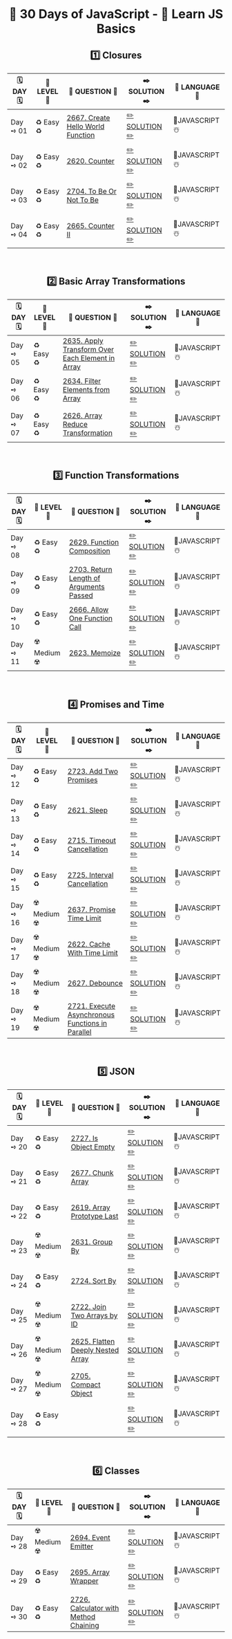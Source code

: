 <h1 align="center"> 

📒 30 Days of JavaScript - 🌻 Learn JS Basics

</h1>

<!-- </br> -->

<h2 align="center"> 

1️⃣ Closures

</h2>

<div align="center">

| 🗓️ DAY 🗓️ | 🔏 LEVEL 🔏| 📜 QUESTION 📜  | ✒️ SOLUTION ✒️ | 🍄 LANGUAGE 🍄|
|------------|-------------|------------------|---------------|----------------|
| Day ➺ 01 | ♻️ Easy ♻️ | [2667. Create Hello World Function](https://leetcode.com/problems/create-hello-world-function/description/?envType=study-plan-v2&envId=30-days-of-javascript) | [ ✏️ SOLUTION ✏️ ](https://github.com/Prakhar-002/LEETCODE/blob/main/%F0%9F%93%9A%20Study%20%F0%9F%8E%A7%20Plan%20%F0%9F%91%A8%F0%9F%8F%BB%E2%80%8D%F0%9F%92%BB/%F0%9F%93%92%2030%20Days%20of%20JavaScript%20-%20%F0%9F%8C%BB%20Learn%20JS%20Basics/%F0%9F%94%AC%20Examine%20Thoroughly%20%F0%9F%A7%AC/1.%20Closures/DAY-01-%E2%98%83%EF%B8%8F2667.CreateHelloWorldFunction.js) |🔹JAVASCRIPT ☃️|
| Day ➺ 02 | ♻️ Easy ♻️ | [2620. Counter](https://leetcode.com/problems/counter/description/?envType=study-plan-v2&envId=30-days-of-javascript) | [ ✏️ SOLUTION ✏️ ](https://github.com/Prakhar-002/LEETCODE/blob/main/%F0%9F%93%9A%20Study%20%F0%9F%8E%A7%20Plan%20%F0%9F%91%A8%F0%9F%8F%BB%E2%80%8D%F0%9F%92%BB/%F0%9F%93%92%2030%20Days%20of%20JavaScript%20-%20%F0%9F%8C%BB%20Learn%20JS%20Basics/%F0%9F%94%AC%20Examine%20Thoroughly%20%F0%9F%A7%AC/1.%20Closures/DAY-02-%E2%98%83%EF%B8%8F2620.Counter.js) |🔹JAVASCRIPT ☃️|
| Day ➺ 03 | ♻️ Easy ♻️ | [2704. To Be Or Not To Be](https://leetcode.com/problems/to-be-or-not-to-be/?envType=study-plan-v2&envId=30-days-of-javascript) | [ ✏️ SOLUTION ✏️ ](https://github.com/Prakhar-002/LEETCODE/tree/main/%F0%9F%93%9A%20Study%20%F0%9F%8E%A7%20Plan%20%F0%9F%91%A8%F0%9F%8F%BB%E2%80%8D%F0%9F%92%BB/%F0%9F%93%92%2030%20Days%20of%20JavaScript%20-%20%F0%9F%8C%BB%20Learn%20JS%20Basics/%F0%9F%94%AC%20Examine%20Thoroughly%20%F0%9F%A7%AC/1.%20Closures) |🔹JAVASCRIPT ☃️|
| Day ➺ 04 | ♻️ Easy ♻️ | [2665. Counter II](https://leetcode.com/problems/counter-ii/?envType=study-plan-v2&envId=30-days-of-javascript) | [ ✏️ SOLUTION ✏️ ](https://github.com/Prakhar-002/LEETCODE/blob/main/%F0%9F%93%9A%20Study%20%F0%9F%8E%A7%20Plan%20%F0%9F%91%A8%F0%9F%8F%BB%E2%80%8D%F0%9F%92%BB/%F0%9F%93%92%2030%20Days%20of%20JavaScript%20-%20%F0%9F%8C%BB%20Learn%20JS%20Basics/%F0%9F%94%AC%20Examine%20Thoroughly%20%F0%9F%A7%AC/1.%20Closures/DAY-04-%E2%98%83%EF%B8%8F2665.Counter-II.js) |🔹JAVASCRIPT ☃️|

</div>

</br>

<h2 align="center"> 

2️⃣ Basic Array Transformations

</h2>

<div align="center">

| 🗓️ DAY 🗓️ | 🔏 LEVEL 🔏| 📜 QUESTION 📜  | ✒️ SOLUTION ✒️ | 🍄 LANGUAGE 🍄|
|------------|-------------|------------------|---------------|----------------|
| Day ➺ 05 | ♻️ Easy ♻️ | [2635. Apply Transform Over Each Element in Array](https://leetcode.com/problems/apply-transform-over-each-element-in-array/?envType=study-plan-v2&envId=30-days-of-javascript) | [ ✏️ SOLUTION ✏️ ](https://github.com/Prakhar-002/LEETCODE/blob/main/%F0%9F%93%9A%20Study%20%F0%9F%8E%A7%20Plan%20%F0%9F%91%A8%F0%9F%8F%BB%E2%80%8D%F0%9F%92%BB/%F0%9F%93%92%2030%20Days%20of%20JavaScript%20-%20%F0%9F%8C%BB%20Learn%20JS%20Basics/%F0%9F%94%AC%20Examine%20Thoroughly%20%F0%9F%A7%AC/2.%20Basic%20Array%20Transformations/DAY-05-%E2%98%83%EF%B8%8F2635.ApplyTransformOverEachElementInArray.js) |🔹JAVASCRIPT ☃️|
| Day ➺ 06 | ♻️ Easy ♻️ | [2634. Filter Elements from Array](https://leetcode.com/problems/filter-elements-from-array/?envType=study-plan-v2&envId=30-days-of-javascript) | [ ✏️ SOLUTION ✏️ ](https://github.com/Prakhar-002/LEETCODE/blob/main/%F0%9F%93%9A%20Study%20%F0%9F%8E%A7%20Plan%20%F0%9F%91%A8%F0%9F%8F%BB%E2%80%8D%F0%9F%92%BB/%F0%9F%93%92%2030%20Days%20of%20JavaScript%20-%20%F0%9F%8C%BB%20Learn%20JS%20Basics/%F0%9F%94%AC%20Examine%20Thoroughly%20%F0%9F%A7%AC/2.%20Basic%20Array%20Transformations/DAY-06-%E2%98%83%EF%B8%8F2634.FilterElementsfromArray.js) |🔹JAVASCRIPT ☃️|
| Day ➺ 07 | ♻️ Easy ♻️ | [2626. Array Reduce Transformation](https://leetcode.com/problems/array-reduce-transformation/?envType=study-plan-v2&envId=30-days-of-javascript) | [ ✏️ SOLUTION ✏️ ](https://github.com/Prakhar-002/LEETCODE/blob/main/%F0%9F%93%9A%20Study%20%F0%9F%8E%A7%20Plan%20%F0%9F%91%A8%F0%9F%8F%BB%E2%80%8D%F0%9F%92%BB/%F0%9F%93%92%2030%20Days%20of%20JavaScript%20-%20%F0%9F%8C%BB%20Learn%20JS%20Basics/%F0%9F%94%AC%20Examine%20Thoroughly%20%F0%9F%A7%AC/2.%20Basic%20Array%20Transformations/DAY-07-%E2%98%83%EF%B8%8F2626.ArrayReduceTransformation.js) |🔹JAVASCRIPT ☃️|

</div>

</br>

<h2 align="center"> 

3️⃣ Function Transformations

</h2>

<div align="center">

| 🗓️ DAY 🗓️ | 🔏 LEVEL 🔏| 📜 QUESTION 📜  | ✒️ SOLUTION ✒️ | 🍄 LANGUAGE 🍄|
|------------|-------------|------------------|---------------|----------------|
| Day ➺ 08 | ♻️ Easy ♻️ | [2629. Function Composition](https://leetcode.com/problems/function-composition/?envType=study-plan-v2&envId=30-days-of-javascript) | [ ✏️ SOLUTION ✏️ ](https://github.com/Prakhar-002/LEETCODE/blob/main/%F0%9F%93%9A%20Study%20%F0%9F%8E%A7%20Plan%20%F0%9F%91%A8%F0%9F%8F%BB%E2%80%8D%F0%9F%92%BB/%F0%9F%93%92%2030%20Days%20of%20JavaScript%20-%20%F0%9F%8C%BB%20Learn%20JS%20Basics/%F0%9F%94%AC%20Examine%20Thoroughly%20%F0%9F%A7%AC/3.%20Function%20Transformations/DAY-08-%E2%98%83%EF%B8%8F2629.FunctionComposition.js) |🔹JAVASCRIPT ☃️|
| Day ➺ 09 | ♻️ Easy ♻️ | [2703. Return Length of Arguments Passed](https://leetcode.com/problems/return-length-of-arguments-passed/?envType=study-plan-v2&envId=30-days-of-javascript) | [ ✏️ SOLUTION ✏️ ](https://github.com/Prakhar-002/LEETCODE/blob/main/%F0%9F%93%9A%20Study%20%F0%9F%8E%A7%20Plan%20%F0%9F%91%A8%F0%9F%8F%BB%E2%80%8D%F0%9F%92%BB/%F0%9F%93%92%2030%20Days%20of%20JavaScript%20-%20%F0%9F%8C%BB%20Learn%20JS%20Basics/%F0%9F%94%AC%20Examine%20Thoroughly%20%F0%9F%A7%AC/3.%20Function%20Transformations/DAY-09-%E2%98%83%EF%B8%8F2703.ReturnLengthOfArgumentsPassed.js) |🔹JAVASCRIPT ☃️|
| Day ➺ 10 | ♻️ Easy ♻️ | [2666. Allow One Function Call](https://leetcode.com/problems/allow-one-function-call/?envType=study-plan-v2&envId=30-days-of-javascript) | [ ✏️ SOLUTION ✏️ ](https://github.com/Prakhar-002/LEETCODE/blob/main/%F0%9F%93%9A%20Study%20%F0%9F%8E%A7%20Plan%20%F0%9F%91%A8%F0%9F%8F%BB%E2%80%8D%F0%9F%92%BB/%F0%9F%93%92%2030%20Days%20of%20JavaScript%20-%20%F0%9F%8C%BB%20Learn%20JS%20Basics/%F0%9F%94%AC%20Examine%20Thoroughly%20%F0%9F%A7%AC/3.%20Function%20Transformations/DAY-10-%E2%98%83%EF%B8%8F2666.AllowOneFunctionCall.js) |🔹JAVASCRIPT ☃️|
| Day ➺ 11 | ☢️ Medium ☢️ | [2623. Memoize](https://leetcode.com/problems/memoize/?envType=study-plan-v2&envId=30-days-of-javascript) | [ ✏️ SOLUTION ✏️ ](https://github.com/Prakhar-002/LEETCODE/blob/main/%F0%9F%93%9A%20Study%20%F0%9F%8E%A7%20Plan%20%F0%9F%91%A8%F0%9F%8F%BB%E2%80%8D%F0%9F%92%BB/%F0%9F%93%92%2030%20Days%20of%20JavaScript%20-%20%F0%9F%8C%BB%20Learn%20JS%20Basics/%F0%9F%94%AC%20Examine%20Thoroughly%20%F0%9F%A7%AC/3.%20Function%20Transformations/DAY-11-%E2%98%83%EF%B8%8F2623.Memoize.js) |🔹JAVASCRIPT ☃️|

</div>

</br>

<h2 align="center"> 

4️⃣ Promises and Time

</h2>

<div align="center">

| 🗓️ DAY 🗓️ | 🔏 LEVEL 🔏| 📜 QUESTION 📜  | ✒️ SOLUTION ✒️ | 🍄 LANGUAGE 🍄|
|------------|-------------|------------------|---------------|----------------|
| Day ➺ 12 | ♻️ Easy ♻️ | [2723. Add Two Promises](https://leetcode.com/problems/add-two-promises/?envType=study-plan-v2&envId=30-days-of-javascript) | [ ✏️ SOLUTION ✏️ ](https://github.com/Prakhar-002/LEETCODE/blob/main/%F0%9F%93%9A%20Study%20%F0%9F%8E%A7%20Plan%20%F0%9F%91%A8%F0%9F%8F%BB%E2%80%8D%F0%9F%92%BB/%F0%9F%93%92%2030%20Days%20of%20JavaScript%20-%20%F0%9F%8C%BB%20Learn%20JS%20Basics/%F0%9F%94%AC%20Examine%20Thoroughly%20%F0%9F%A7%AC/4.%20Promises%20and%20Time/DAY-12-%E2%98%83%EF%B8%8F2723.AddTwoPromises.js) |🔹JAVASCRIPT ☃️|
| Day ➺ 13 | ♻️ Easy ♻️ | [2621. Sleep](https://leetcode.com/problems/sleep/?envType=study-plan-v2&envId=30-days-of-javascript) | [ ✏️ SOLUTION ✏️ ](https://github.com/Prakhar-002/LEETCODE/blob/main/%F0%9F%93%9A%20Study%20%F0%9F%8E%A7%20Plan%20%F0%9F%91%A8%F0%9F%8F%BB%E2%80%8D%F0%9F%92%BB/%F0%9F%93%92%2030%20Days%20of%20JavaScript%20-%20%F0%9F%8C%BB%20Learn%20JS%20Basics/%F0%9F%94%AC%20Examine%20Thoroughly%20%F0%9F%A7%AC/4.%20Promises%20and%20Time/DAY-13-%E2%98%83%EF%B8%8F2621.Sleep.js) |🔹JAVASCRIPT ☃️|
| Day ➺ 14 | ♻️ Easy ♻️ | [2715. Timeout Cancellation](https://leetcode.com/problems/timeout-cancellation/?envType=study-plan-v2&envId=30-days-of-javascript) | [ ✏️ SOLUTION ✏️ ](https://github.com/Prakhar-002/LEETCODE/blob/main/%F0%9F%93%9A%20Study%20%F0%9F%8E%A7%20Plan%20%F0%9F%91%A8%F0%9F%8F%BB%E2%80%8D%F0%9F%92%BB/%F0%9F%93%92%2030%20Days%20of%20JavaScript%20-%20%F0%9F%8C%BB%20Learn%20JS%20Basics/%F0%9F%94%AC%20Examine%20Thoroughly%20%F0%9F%A7%AC/4.%20Promises%20and%20Time/DAY-14-%E2%98%83%EF%B8%8F2715.TimeoutCancellation.js) |🔹JAVASCRIPT ☃️|
| Day ➺ 15 | ♻️ Easy ♻️ | [2725. Interval Cancellation](https://leetcode.com/problems/interval-cancellation/?envType=study-plan-v2&envId=30-days-of-javascript) | [ ✏️ SOLUTION ✏️ ](https://github.com/Prakhar-002/LEETCODE/blob/main/%F0%9F%93%9A%20Study%20%F0%9F%8E%A7%20Plan%20%F0%9F%91%A8%F0%9F%8F%BB%E2%80%8D%F0%9F%92%BB/%F0%9F%93%92%2030%20Days%20of%20JavaScript%20-%20%F0%9F%8C%BB%20Learn%20JS%20Basics/%F0%9F%94%AC%20Examine%20Thoroughly%20%F0%9F%A7%AC/4.%20Promises%20and%20Time/DAY-15-%E2%98%83%EF%B8%8F2725.IntervalCancellation.js) |🔹JAVASCRIPT ☃️|
| Day ➺ 16 | ☢️ Medium ☢️ | [2637. Promise Time Limit](https://leetcode.com/problems/promise-time-limit/?envType=study-plan-v2&envId=30-days-of-javascript) | [ ✏️ SOLUTION ✏️ ](https://github.com/Prakhar-002/LEETCODE/blob/main/%F0%9F%93%9A%20Study%20%F0%9F%8E%A7%20Plan%20%F0%9F%91%A8%F0%9F%8F%BB%E2%80%8D%F0%9F%92%BB/%F0%9F%93%92%2030%20Days%20of%20JavaScript%20-%20%F0%9F%8C%BB%20Learn%20JS%20Basics/%F0%9F%94%AC%20Examine%20Thoroughly%20%F0%9F%A7%AC/4.%20Promises%20and%20Time/DAY-16-%E2%98%83%EF%B8%8F2637.PromiseTimeLimit.js) |🔹JAVASCRIPT ☃️|
| Day ➺ 17 | ☢️ Medium ☢️ | [2622. Cache With Time Limit](https://leetcode.com/problems/cache-with-time-limit/?envType=study-plan-v2&envId=30-days-of-javascript) | [ ✏️ SOLUTION ✏️ ](https://github.com/Prakhar-002/LEETCODE/blob/main/%F0%9F%93%9A%20Study%20%F0%9F%8E%A7%20Plan%20%F0%9F%91%A8%F0%9F%8F%BB%E2%80%8D%F0%9F%92%BB/%F0%9F%93%92%2030%20Days%20of%20JavaScript%20-%20%F0%9F%8C%BB%20Learn%20JS%20Basics/%F0%9F%94%AC%20Examine%20Thoroughly%20%F0%9F%A7%AC/4.%20Promises%20and%20Time/DAY-17-%E2%98%83%EF%B8%8F2622.CacheWithTimeLimit.js) |🔹JAVASCRIPT ☃️|
| Day ➺ 18 | ☢️ Medium ☢️ | [2627. Debounce](https://leetcode.com/problems/debounce/?envType=study-plan-v2&envId=30-days-of-javascript) | [ ✏️ SOLUTION ✏️ ](https://github.com/Prakhar-002/LEETCODE/blob/main/%F0%9F%93%9A%20Study%20%F0%9F%8E%A7%20Plan%20%F0%9F%91%A8%F0%9F%8F%BB%E2%80%8D%F0%9F%92%BB/%F0%9F%93%92%2030%20Days%20of%20JavaScript%20-%20%F0%9F%8C%BB%20Learn%20JS%20Basics/%F0%9F%94%AC%20Examine%20Thoroughly%20%F0%9F%A7%AC/4.%20Promises%20and%20Time/DAY-18-%E2%98%83%EF%B8%8F2627.Debounce.js) |🔹JAVASCRIPT ☃️|
| Day ➺ 19 | ☢️ Medium ☢️ | [2721. Execute Asynchronous Functions in Parallel](https://leetcode.com/problems/execute-asynchronous-functions-in-parallel/?envType=study-plan-v2&envId=30-days-of-javascript) | [ ✏️ SOLUTION ✏️ ](https://github.com/Prakhar-002/LEETCODE/blob/main/%F0%9F%93%9A%20Study%20%F0%9F%8E%A7%20Plan%20%F0%9F%91%A8%F0%9F%8F%BB%E2%80%8D%F0%9F%92%BB/%F0%9F%93%92%2030%20Days%20of%20JavaScript%20-%20%F0%9F%8C%BB%20Learn%20JS%20Basics/%F0%9F%94%AC%20Examine%20Thoroughly%20%F0%9F%A7%AC/4.%20Promises%20and%20Time/DAY-19-%E2%98%83%EF%B8%8F2721.ExecuteAsynchronousFunctionsInParallel.js) |🔹JAVASCRIPT ☃️|

</div>

</br>

<h2 align="center"> 

5️⃣ JSON

</h2>

<div align="center">

| 🗓️ DAY 🗓️ | 🔏 LEVEL 🔏| 📜 QUESTION 📜  | ✒️ SOLUTION ✒️ | 🍄 LANGUAGE 🍄|
|------------|-------------|------------------|---------------|----------------|
| Day ➺ 20 | ♻️ Easy ♻️ | [2727. Is Object Empty](https://leetcode.com/problems/is-object-empty/?envType=study-plan-v2&envId=30-days-of-javascript) | [ ✏️ SOLUTION ✏️ ](https://github.com/Prakhar-002/LEETCODE/blob/main/%F0%9F%93%9A%20Study%20%F0%9F%8E%A7%20Plan%20%F0%9F%91%A8%F0%9F%8F%BB%E2%80%8D%F0%9F%92%BB/%F0%9F%93%92%2030%20Days%20of%20JavaScript%20-%20%F0%9F%8C%BB%20Learn%20JS%20Basics/%F0%9F%94%AC%20Examine%20Thoroughly%20%F0%9F%A7%AC/5.%20JSON/DAY-20-%E2%98%83%EF%B8%8F2727.IsObjectEmpty.js) |🔹JAVASCRIPT ☃️|
| Day ➺ 21 | ♻️ Easy ♻️ | [2677. Chunk Array](https://leetcode.com/problems/chunk-array/?envType=study-plan-v2&envId=30-days-of-javascript) | [ ✏️ SOLUTION ✏️ ](https://github.com/Prakhar-002/LEETCODE/blob/main/%F0%9F%93%9A%20Study%20%F0%9F%8E%A7%20Plan%20%F0%9F%91%A8%F0%9F%8F%BB%E2%80%8D%F0%9F%92%BB/%F0%9F%93%92%2030%20Days%20of%20JavaScript%20-%20%F0%9F%8C%BB%20Learn%20JS%20Basics/%F0%9F%94%AC%20Examine%20Thoroughly%20%F0%9F%A7%AC/5.%20JSON/DAY-21-%E2%98%83%EF%B8%8F2677.ChunkArray.js) |🔹JAVASCRIPT ☃️|
| Day ➺ 22 | ♻️ Easy ♻️ | [2619. Array Prototype Last](https://leetcode.com/problems/array-prototype-last/?envType=study-plan-v2&envId=30-days-of-javascript) | [ ✏️ SOLUTION ✏️ ](https://github.com/Prakhar-002/LEETCODE/blob/main/%F0%9F%93%9A%20Study%20%F0%9F%8E%A7%20Plan%20%F0%9F%91%A8%F0%9F%8F%BB%E2%80%8D%F0%9F%92%BB/%F0%9F%93%92%2030%20Days%20of%20JavaScript%20-%20%F0%9F%8C%BB%20Learn%20JS%20Basics/%F0%9F%94%AC%20Examine%20Thoroughly%20%F0%9F%A7%AC/5.%20JSON/DAY-22-%E2%98%83%EF%B8%8F2619.ArrayPrototypeLast.js) |🔹JAVASCRIPT ☃️|
| Day ➺ 23 | ☢️ Medium ☢️ | [2631. Group By](https://leetcode.com/problems/group-by/?envType=study-plan-v2&envId=30-days-of-javascript) | [ ✏️ SOLUTION ✏️ ](https://github.com/Prakhar-002/LEETCODE/blob/main/%F0%9F%93%9A%20Study%20%F0%9F%8E%A7%20Plan%20%F0%9F%91%A8%F0%9F%8F%BB%E2%80%8D%F0%9F%92%BB/%F0%9F%93%92%2030%20Days%20of%20JavaScript%20-%20%F0%9F%8C%BB%20Learn%20JS%20Basics/%F0%9F%94%AC%20Examine%20Thoroughly%20%F0%9F%A7%AC/5.%20JSON/DAY-23-%E2%98%83%EF%B8%8F2631.GroupBy.js) |🔹JAVASCRIPT ☃️|
| Day ➺ 24 | ♻️ Easy ♻️ | [2724. Sort By](https://leetcode.com/problems/sort-by/?envType=study-plan-v2&envId=30-days-of-javascript) | [ ✏️ SOLUTION ✏️ ](https://github.com/Prakhar-002/LEETCODE/blob/main/%F0%9F%93%9A%20Study%20%F0%9F%8E%A7%20Plan%20%F0%9F%91%A8%F0%9F%8F%BB%E2%80%8D%F0%9F%92%BB/%F0%9F%93%92%2030%20Days%20of%20JavaScript%20-%20%F0%9F%8C%BB%20Learn%20JS%20Basics/%F0%9F%94%AC%20Examine%20Thoroughly%20%F0%9F%A7%AC/5.%20JSON/DAY-24-%E2%98%83%EF%B8%8F2724.SortBy.js) |🔹JAVASCRIPT ☃️|
| Day ➺ 25 | ☢️ Medium ☢️ | [2722. Join Two Arrays by ID](https://leetcode.com/problems/join-two-arrays-by-id/?envType=study-plan-v2&envId=30-days-of-javascript) | [ ✏️ SOLUTION ✏️ ](https://github.com/Prakhar-002/LEETCODE/blob/main/%F0%9F%93%9A%20Study%20%F0%9F%8E%A7%20Plan%20%F0%9F%91%A8%F0%9F%8F%BB%E2%80%8D%F0%9F%92%BB/%F0%9F%93%92%2030%20Days%20of%20JavaScript%20-%20%F0%9F%8C%BB%20Learn%20JS%20Basics/%F0%9F%94%AC%20Examine%20Thoroughly%20%F0%9F%A7%AC/5.%20JSON/DAY-25-%E2%98%83%EF%B8%8F2722.JoinTwoArraysByID.js) |🔹JAVASCRIPT ☃️|
| Day ➺ 26 | ☢️ Medium ☢️ | [2625. Flatten Deeply Nested Array](https://leetcode.com/problems/flatten-deeply-nested-array/?envType=study-plan-v2&envId=30-days-of-javascript) | [ ✏️ SOLUTION ✏️ ](https://github.com/Prakhar-002/LEETCODE/blob/main/%F0%9F%93%9A%20Study%20%F0%9F%8E%A7%20Plan%20%F0%9F%91%A8%F0%9F%8F%BB%E2%80%8D%F0%9F%92%BB/%F0%9F%93%92%2030%20Days%20of%20JavaScript%20-%20%F0%9F%8C%BB%20Learn%20JS%20Basics/%F0%9F%94%AC%20Examine%20Thoroughly%20%F0%9F%A7%AC/5.%20JSON/DAY-26-%E2%98%83%EF%B8%8F2625.FlattenDeeplyNestedArray.js) |🔹JAVASCRIPT ☃️|
| Day ➺ 27 | ☢️ Medium ☢️ | [2705. Compact Object](https://leetcode.com/problems/compact-object/?envType=study-plan-v2&envId=30-days-of-javascript) | [ ✏️ SOLUTION ✏️ ](https://github.com/Prakhar-002/LEETCODE/blob/main/%F0%9F%93%9A%20Study%20%F0%9F%8E%A7%20Plan%20%F0%9F%91%A8%F0%9F%8F%BB%E2%80%8D%F0%9F%92%BB/%F0%9F%93%92%2030%20Days%20of%20JavaScript%20-%20%F0%9F%8C%BB%20Learn%20JS%20Basics/%F0%9F%94%AC%20Examine%20Thoroughly%20%F0%9F%A7%AC/5.%20JSON/DAY-27-%E2%98%83%EF%B8%8F2705.CompactObject.js) |🔹JAVASCRIPT ☃️|
| Day ➺ 28 | ♻️ Easy ♻️ | []() | [ ✏️ SOLUTION ✏️ ]() |🔹JAVASCRIPT ☃️|

</div>

</br>

<h2 align="center"> 

6️⃣ Classes

</h2>

<div align="center">

| 🗓️ DAY 🗓️ | 🔏 LEVEL 🔏| 📜 QUESTION 📜  | ✒️ SOLUTION ✒️ | 🍄 LANGUAGE 🍄|
|------------|-------------|------------------|---------------|----------------|
| Day ➺ 28 | ☢️ Medium ☢️ | [2694. Event Emitter](https://leetcode.com/problems/event-emitter/?envType=study-plan-v2&envId=30-days-of-javascript) | [ ✏️ SOLUTION ✏️ ](https://github.com/Prakhar-002/LEETCODE/blob/main/%F0%9F%93%9A%20Study%20%F0%9F%8E%A7%20Plan%20%F0%9F%91%A8%F0%9F%8F%BB%E2%80%8D%F0%9F%92%BB/%F0%9F%93%92%2030%20Days%20of%20JavaScript%20-%20%F0%9F%8C%BB%20Learn%20JS%20Basics/%F0%9F%94%AC%20Examine%20Thoroughly%20%F0%9F%A7%AC/6.%20Classes/DAY-28-%E2%98%83%EF%B8%8F2694.EventEmitter.js) |🔹JAVASCRIPT ☃️|
| Day ➺ 29 | ♻️ Easy ♻️ | [2695. Array Wrapper](https://leetcode.com/problems/array-wrapper/?envType=study-plan-v2&envId=30-days-of-javascript) | [ ✏️ SOLUTION ✏️ ](https://github.com/Prakhar-002/LEETCODE/blob/main/%F0%9F%93%9A%20Study%20%F0%9F%8E%A7%20Plan%20%F0%9F%91%A8%F0%9F%8F%BB%E2%80%8D%F0%9F%92%BB/%F0%9F%93%92%2030%20Days%20of%20JavaScript%20-%20%F0%9F%8C%BB%20Learn%20JS%20Basics/%F0%9F%94%AC%20Examine%20Thoroughly%20%F0%9F%A7%AC/6.%20Classes/DAY-29-%E2%98%83%EF%B8%8F2695.ArrayWrapper.js) |🔹JAVASCRIPT ☃️|
| Day ➺ 30 | ♻️ Easy ♻️ | [2726. Calculator with Method Chaining](https://leetcode.com/problems/calculator-with-method-chaining/?envType=study-plan-v2&envId=30-days-of-javascript) | [ ✏️ SOLUTION ✏️ ](https://github.com/Prakhar-002/LEETCODE/blob/main/%F0%9F%93%9A%20Study%20%F0%9F%8E%A7%20Plan%20%F0%9F%91%A8%F0%9F%8F%BB%E2%80%8D%F0%9F%92%BB/%F0%9F%93%92%2030%20Days%20of%20JavaScript%20-%20%F0%9F%8C%BB%20Learn%20JS%20Basics/%F0%9F%94%AC%20Examine%20Thoroughly%20%F0%9F%A7%AC/6.%20Classes/DAY-30-%E2%98%83%EF%B8%8F2726.CalculatorWithMethodChaining.js) |🔹JAVASCRIPT ☃️|

</div>